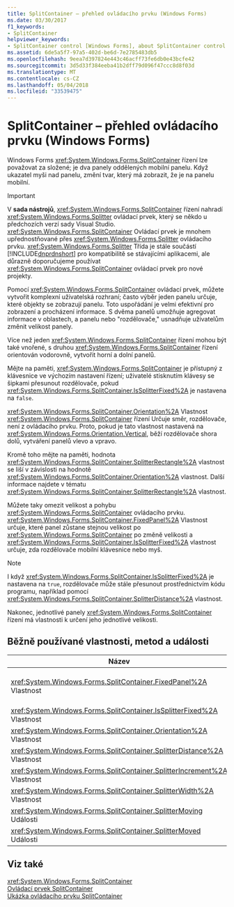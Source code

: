 ```yaml
---
title: SplitContainer – přehled ovládacího prvku (Windows Forms)
ms.date: 03/30/2017
f1_keywords:
- SplitContainer
helpviewer_keywords:
- SplitContainer control [Windows Forms], about SplitContainer control
ms.assetid: 6de5a5f7-97a5-402d-be6d-7e2785483db5
ms.openlocfilehash: 9eea7d397824e443c46acff73fe6db0e43bcfe42
ms.sourcegitcommit: 3d5d33f384eeba41b2dff79d096f47ccc8d8f03d
ms.translationtype: MT
ms.contentlocale: cs-CZ
ms.lasthandoff: 05/04/2018
ms.locfileid: "33539475"
---
```

# <a name="splitcontainer-control-overview-windows-forms"></a>SplitContainer – přehled ovládacího prvku (Windows Forms)
Windows Forms <xref:System.Windows.Forms.SplitContainer> řízení lze považovat za složené; je dva panely oddělených mobilní panelu. Když ukazatel myši nad panelu, změní tvar, který má zobrazit, že je na panelu mobilní.  
  
> [!IMPORTANT]
>  V **sada nástrojů**, <xref:System.Windows.Forms.SplitContainer> řízení nahradí <xref:System.Windows.Forms.Splitter> ovládací prvek, který se někdo u předchozích verzí sady Visual Studio. <xref:System.Windows.Forms.SplitContainer> Ovládací prvek je mnohem upřednostňované přes <xref:System.Windows.Forms.Splitter> ovládacího prvku. <xref:System.Windows.Forms.Splitter> Třída je stále součástí [!INCLUDE[dnprdnshort](../../../../includes/dnprdnshort-md.md)] pro kompatibilitě se stávajícími aplikacemi, ale důrazně doporučujeme používat <xref:System.Windows.Forms.SplitContainer> ovládací prvek pro nové projekty.  
  
 Pomocí <xref:System.Windows.Forms.SplitContainer> ovládací prvek, můžete vytvořit komplexní uživatelská rozhraní; často výběr jeden panelu určuje, které objekty se zobrazují panelu. Toto uspořádání je velmi efektivní pro zobrazení a procházení informace. S dvěma panelů umožňuje agregovat informace v oblastech, a panelu nebo "rozdělovače," usnadňuje uživatelům změnit velikost panely.  
  
 Více než jeden <xref:System.Windows.Forms.SplitContainer> řízení mohou být také vnořené, s druhou <xref:System.Windows.Forms.SplitContainer> řízení orientován vodorovně, vytvořit horní a dolní panelů.  
  
 Mějte na paměti, <xref:System.Windows.Forms.SplitContainer> je přístupný z klávesnice ve výchozím nastavení řízení; uživatelé stisknutím klávesy se šipkami přesunout rozdělovače, pokud <xref:System.Windows.Forms.SplitContainer.IsSplitterFixed%2A> je nastavena na `false`.  
  
 <xref:System.Windows.Forms.SplitContainer.Orientation%2A> Vlastnost <xref:System.Windows.Forms.SplitContainer> řízení Určuje směr, rozdělovače, není z ovládacího prvku. Proto, pokud je tato vlastnost nastavená na <xref:System.Windows.Forms.Orientation.Vertical>, běží rozdělovače shora dolů, vytváření panelů vlevo a vpravo.  
  
 Kromě toho mějte na paměti, hodnota <xref:System.Windows.Forms.SplitContainer.SplitterRectangle%2A> vlastnost se liší v závislosti na hodnotě <xref:System.Windows.Forms.SplitContainer.Orientation%2A> vlastnost. Další informace najdete v tématu <xref:System.Windows.Forms.SplitContainer.SplitterRectangle%2A> vlastnost.  
  
 Můžete taky omezit velikost a pohybu <xref:System.Windows.Forms.SplitContainer> ovládacího prvku. <xref:System.Windows.Forms.SplitContainer.FixedPanel%2A> Vlastnost určuje, které panel zůstane stejnou velikost po <xref:System.Windows.Forms.SplitContainer> po změně velikosti a <xref:System.Windows.Forms.SplitContainer.IsSplitterFixed%2A> vlastnost určuje, zda rozdělovače mobilní klávesnice nebo myš.  
  
> [!NOTE]
>  I když <xref:System.Windows.Forms.SplitContainer.IsSplitterFixed%2A> je nastavena na `true`, rozdělovače může stále přesunout prostřednictvím kódu programu, například pomocí <xref:System.Windows.Forms.SplitContainer.SplitterDistance%2A> vlastnost.  
  
 Nakonec, jednotlivé panely <xref:System.Windows.Forms.SplitContainer> řízení má vlastnosti k určení jeho jednotlivé velikosti.  
  
## <a name="commonly-used-properties-methods-and-events"></a>Běžně používané vlastnosti, metod a události  
  
|Název|Popis|  
|----------|-----------------|  
|<xref:System.Windows.Forms.SplitContainer.FixedPanel%2A> Vlastnost|Určuje, které panel zůstane stejný velikost po <xref:System.Windows.Forms.SplitContainer> po změně velikosti.|  
|<xref:System.Windows.Forms.SplitContainer.IsSplitterFixed%2A> Vlastnost|Určuje, zda lze přesunout rozdělovače s klávesnici nebo myš.|  
|<xref:System.Windows.Forms.SplitContainer.Orientation%2A> Vlastnost|Určuje, pokud je rozdělovače uspořádané vodorovně nebo svisle.|  
|<xref:System.Windows.Forms.SplitContainer.SplitterDistance%2A> Vlastnost|Určuje vzdálenost v pixelech od levého nebo horního okraje mobilní dělicí panel.|  
|<xref:System.Windows.Forms.SplitContainer.SplitterIncrement%2A> Vlastnost|Určuje minimální vzdálenost v pixelech, že rozdělovače lze přesunout uživatelem.|  
|<xref:System.Windows.Forms.SplitContainer.SplitterWidth%2A> Vlastnost|Určuje tloušťku v pixelech rozdělovače.|  
|<xref:System.Windows.Forms.SplitContainer.SplitterMoving> Události|Nastane, když je rozdělovače přesunutí.|  
|<xref:System.Windows.Forms.SplitContainer.SplitterMoved> Události|Nastane, když rozdělovače přesunul.|  
  
## <a name="see-also"></a>Viz také  
 <xref:System.Windows.Forms.SplitContainer>  
 [Ovládací prvek SplitContainer](../../../../docs/framework/winforms/controls/splitcontainer-control-windows-forms.md)  
 [Ukázka ovládacího prvku SplitContainer](http://msdn.microsoft.com/library/9015fad0-7108-4d85-a83a-a72d038c4f65)
